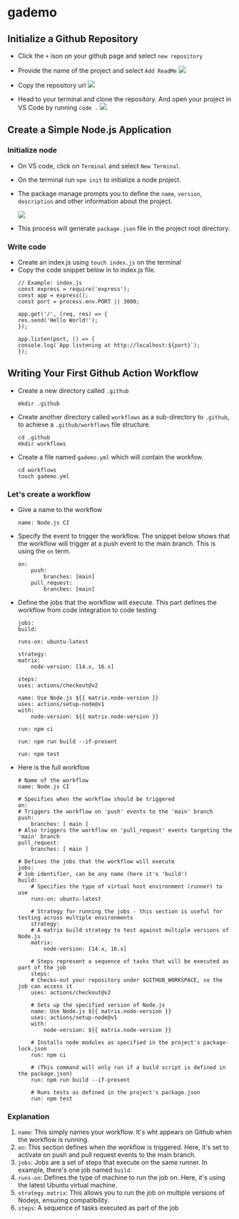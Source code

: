 # gademo

## Initialize a Github Repository
- Click the `+` ison on your github page and select `new repository`
- Provide the name of the project and select `Add ReadMe`
    ![](./img/create.png)

- Copy the repository url
    ![](./img/copy_url.png)

- Head to your terminal and clone the repository. And open your project in VS Code by running `code .`
    ![](./img/clone.png)

## Create a Simple Node.js Application
### Initialize node
- On VS code, click on `Terminal` and select `New Terminal`.
- On the terminal run `npm init` to initialize a node project.
- The package manage prompts you to define the `name`, `version`, `description` and other information about the project.

    ![](./img/npm_init.png)
- This process will generate `package.json` file in the project root directory.

### Write code
- Create an index.js using `touch index.js` on the terminal
- Copy the code snippet below in to index.js file.
    ```
    // Example: index.js
    const express = require('express');
    const app = express();
    const port = process.env.PORT || 3000;

    app.get('/', (req, res) => {
    res.send('Hello World!');
    });

    app.listen(port, () => {
    console.log(`App listening at http://localhost:${port}`);
    });

    ```
## Writing Your First Github Action Workflow
- Create a new directory called `.github`
    ```
    mkdir .github
    ```
- Create another directory called `workflows` as a sub-directory to `.github`, to achieve a `.github/workflows` file structure.
    ```
    cd .github
    mkdir workflows
    ```
- Create a file named `gademo.yml` which will contain the workfow.

    ```
    cd workflows
    touch gademo.yml
    ```
### Let's create a workflow
- Give a name to the workflow
    ```
    name: Node.js CI
    ```
- Specify the event to trigger the workflow. The snippet below shows that the workflow will trigger at a push event to the main branch. This is using the `on` term.
    ```
    on:
        push:
            branches: [main]
        pull_request:
            branches: [main]
    ```

- Define the jobs that the workflow will execute. This part defines the workflow from code integration to code testing
    ```
    jobs:
    build:

    runs-on: ubuntu-latest

    strategy:
    matrix:
        node-version: [14.x, 16.x]

    steps:
    uses: actions/checkout@v2

    name: Use Node.js ${{ matrix.node-version }}
    uses: actions/setup-node@v1
    with:
        node-version: ${{ matrix.node-version }}

    run: npm ci

    run: npm run build --if-present

    run: npm test
    ```
- Here is the full workflow

    ```
    # Name of the workflow
    name: Node.js CI

    # Specifies when the workflow should be triggered
    on:
    # Triggers the workflow on 'push' events to the 'main' branch
    push:
        branches: [ main ]
    # Also triggers the workflow on 'pull_request' events targeting the 'main' branch
    pull_request:
        branches: [ main ]

    # Defines the jobs that the workflow will execute
    jobs:
    # Job identifier, can be any name (here it's 'build')
    build:
        # Specifies the type of virtual host environment (runner) to use
        runs-on: ubuntu-latest

        # Strategy for running the jobs - this section is useful for testing across multiple environments
        strategy:
        # A matrix build strategy to test against multiple versions of Node.js
        matrix:
            node-version: [14.x, 16.x]

        # Steps represent a sequence of tasks that will be executed as part of the job
        steps:
        # Checks-out your repository under $GITHUB_WORKSPACE, so the job can access it
        uses: actions/checkout@v2

        # Sets up the specified version of Node.js
        name: Use Node.js ${{ matrix.node-version }}
        uses: actions/setup-node@v1
        with:
            node-version: ${{ matrix.node-version }}

        # Installs node modules as specified in the project's package-lock.json
        run: npm ci

        # (This command will only run if a build script is defined in the package.json)
        run: npm run build --if-present

        # Runs tests as defined in the project's package.json
        run: npm test

    ```

### Explanation
1. `name`: This simply names your workflow. It's wht appears on Github when the workflow is running.
2. `on`: This section defines when the workflow is triggered. Here, it's set to activate on push and pull request events to the main branch.
3. `jobs`: Jobs are a set of steps that execute on the same runner. In example, there's one job named `build`.
4. `runs-on`: Defines the type of machine to run the job on. Here, it's using the latest Ubuntu virtual machine.
5. `strategy.matrix`: This allows you to run the job on multiple versions of Nodejs, ensuring compatibility.
6. `steps`: A sequence of tasks executed as part of the job 
